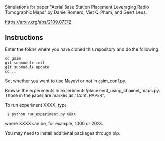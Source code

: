 
Simulations for paper "Aerial Base Station Placement Leveraging Radio Tomographic Maps" by Daniel Romero, Viet Q. Pham, and Geert Leus.

https://arxiv.org/abs/2109.07372

## Instructions

Enter the folder where you have cloned this repository and do the following.

```
cd gsim
git submodule init
git submodule update
cd ..
```

Set whether you want to use Mayavi or not in gsim_conf.py. 

Browse the experiments in experiments/placement_using_channel_maps.py. Those in the paper are marked as "Conf. PAPER". 

To run experiment XXXX, type
```
 $ python run_experiment.py XXXX
```
where XXXX can be, for example, 1000 or 2023. 

You may need to install additional packages through pip. 
